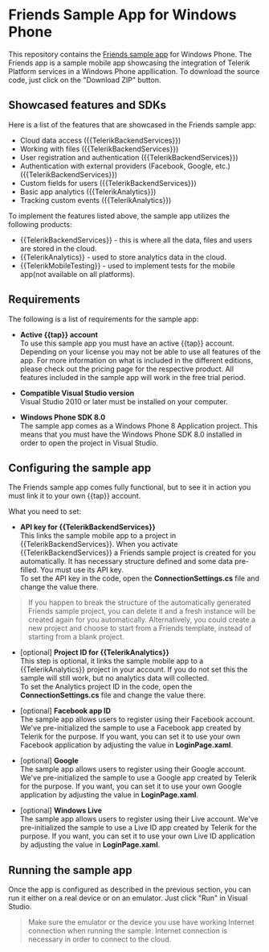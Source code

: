 Friends Sample App for Windows Phone
=============================
This repository contains the [Friends sample app](http://docs.telerik.com/platform/backend-services/samples/friends/friends-sample) for Windows Phone. The Friends app is a sample mobile app showcasing the integration of Telerik Platform services in a Windows Phone appllication. To download the source code, just click on the "Download ZIP" button.

## Showcased features and SDKs

Here is a list of the features that are showcased in the Friends sample app:

- Cloud data access ({{TelerikBackendServices}})
- Working with files ({{TelerikBackendServices}})
- User registration and authentication ({{TelerikBackendServices}})
- Authentication with external providers (Facebook, Google, etc.) ({{TelerikBackendServices}})
- Custom fields for users ({{TelerikBackendServices}})
- Basic app analytics ({{TelerikAnalytics}})
- Tracking custom events ({{TelerikAnalytics}})

To implement the features listed above, the sample app utilizes the following products:

- {{TelerikBackendServices}} - this is where all the data, files and users are stored in the cloud.
- {{TelerikAnalytics}} - used to store analytics data in the cloud.
- {{TelerikMobileTesting}} - used to implement tests for the mobile app(not available on all platforms).

## Requirements  

The following is a list of requirements for the sample app:

- **Active {{tap}} account**  
To use this sample app you must have an active {{tap}} account. Depending on your license you may not be able to use all features of the app. For more information on what is included in the different editions, please check out the pricing page for the respective product. All features included in the sample app will work in the free trial period.

- **Compatible Visual Studio version**  
Visual Studio 2010 or later must be installed on your computer.

- **Windows Phone SDK 8.0**  
The sample app comes as a Windows Phone 8 Application project. This means that you must have the Windows Phone SDK 8.0 installed in order to open the project in Visual Studio.

## Configuring the sample app
The Friends sample app comes fully functional, but to see it in action you must link it to your own {{tap}} account.

What you need to set:

- **API key for {{TelerikBackendServices}}**  
This links the sample mobile app to a project in {{TelerikBackendServices}}. When you activate {{TelerikBackendServices}} a Friends sample project is created for you automatically. It has necessary structure defined and some data pre-filled. You must use its API key.  
To set the API key in the code, open the **ConnectionSettings.cs** file and change the value there.
> If you happen to break the structure of the automatically generated Friends sample project, you can delete it and a fresh instance will be created again for you automatically. Alternatively, you could create a new project and choose to start from a Friends template, instead of starting from a blank project.

- [optional] **Project ID for {{TelerikAnalytics}}**  
This step is optional, it links the sample mobile app to a {{TelerikAnalytics}} project in your account. If you do not set this the sample will still work, but no analytics data will collected.  
To set the Analytics project ID in the code, open the **ConnectionSettings.cs** file and change the value there.

- [optional] **Facebook app ID**  
The sample app allows users to register using their Facebook account. We've pre-initialized the sample to use a Facebook app created by Telerik for the purpose. If you want, you can set it to use your own Facebook application by adjusting the value in **LoginPage.xaml**.

- [optional] **Google**  
The sample app allows users to register using their Google account. We've pre-initialized the sample to use a Google app created by Telerik for the purpose. If you want, you can set it to use your own Google application by adjusting the value in **LoginPage.xaml**.

- [optional] **Windows Live**  
The sample app allows users to register using their Live account. We've pre-initialized the sample to use a Live ID app created by Telerik for the purpose. If you want, you can set it to use your own Live ID application by adjusting the value in **LoginPage.xaml**.

## Running the sample app
Once the app is configured as described in the previous section, you can run it either on a real device or on an emulator. Just click "Run" in Visual Studio.

> Make sure the emulator or the device you use have working Internet connection when running the sample. Internet connection is necessary in order to connect to the cloud.



